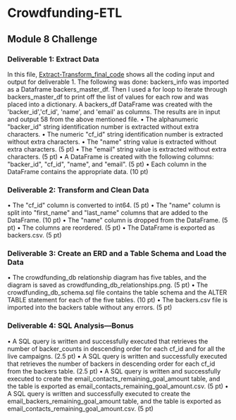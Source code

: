 # Crowdfunding-ETL
## Module 8 Challenge
### Deliverable 1: Extract Data 

In this file, [Extract-Transform_final_code](#) shows all the coding input and output for deliverable 1. 
The following was done: 
backers_info was imported as a Dataframe backers_master_df. Then I used a for loop to iterate through backers_master_df to print off the list of values 
for each row and was placed into a dictionary.
A backers_df DataFrame was created with the 'backer_id','cf_id', 'name', and 'email' as columns. The results are in input and output 58 from the 
above mentioned file. 
•	The alphanumeric "backer_id" string identification number is extracted without extra characters. 
•	The numeric "cf_id" string identification number is extracted without extra characters. 
•	The "name" string value is extracted without extra characters. (5 pt)
•	The "email" string value is extracted without extra characters. (5 pt)
•	A DataFrame is created with the following columns: "backer_id", "cf_id", "name", and "email". (5 pt)
•	Each column in the DataFrame contains the appropriate data. (10 pt)


### Deliverable 2: Transform and Clean Data 
•	The "cf_id" column is converted to int64. (5 pt)
•	The "name" column is split into "first_name" and "last_name" columns that are added to the DataFrame. (10 pt)
•	The "name" column is dropped from the DataFrame. (5 pt)
•	The columns are reordered. (5 pt)
•	The DataFrame is exported as backers.csv. (5 pt)


### Deliverable 3: Create an ERD and a Table Schema and Load the Data 
•	The crowdfunding_db relationship diagram has five tables, and the diagram is saved as crowdfunding_db_relationships.png. (5 pt)
•	The crowdfunding_db_schema.sql file contains the table schema and the ALTER TABLE statement for each of the five tables. (10 pt)
•	The backers.csv file is imported into the backers table without any errors. (5 pt)


### Deliverable 4: SQL Analysis—Bonus 
•	A SQL query is written and successfully executed that retrieves the number of backer_counts in descending order for each cf_id and for all the live campaigns. (2.5 pt)
•	A SQL query is written and successfully executed that retrieves the number of backers in descending order for each cf_id from the backers table. (2.5 pt)
•	A SQL query is written and successfully executed to create the email_contacts_remaining_goal_amount table, and the table is exported as email_contacts_remaining_goal_amount.csv. (5 pt)
•	A SQL query is written and successfully executed to create the email_backers_remaining_goal_amount table, and the table is exported as email_contacts_remaining_goal_amount.csv. (5 pt)
